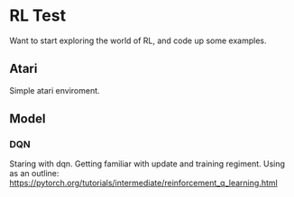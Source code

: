 # RL Test
Want to start exploring the world of RL, and code up some examples.

## Atari
Simple atari enviroment. 

## Model
### DQN
Staring with dqn. Getting familiar with update and training regiment. 
Using as an outline: https://pytorch.org/tutorials/intermediate/reinforcement_q_learning.html 

